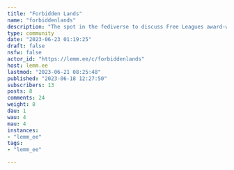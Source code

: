 ```yaml
---
title: "Forbidden Lands" 
name: "forbiddenlands"
description: "The spot in the fediverse to discuss Free Leagues award-winning Roleplaying Game Forbidden Lands and its expansions. [Find an excellent starting guide for lemmy here](https://sh.itjust.works/post/24928)"
type: community
date: "2023-06-23 01:19:25"
draft: false
nsfw: false
actor_id: "https://lemm.ee/c/forbiddenlands"
host: lemm.ee
lastmod: "2023-06-21 08:25:48"
published: "2023-06-18 12:27:50"
subscribers: 13
posts: 8
comments: 24
weight: 8
dau: 1
wau: 4
mau: 4
instances:
- "lemm_ee"
tags: 
- "lemm_ee"

---
```

